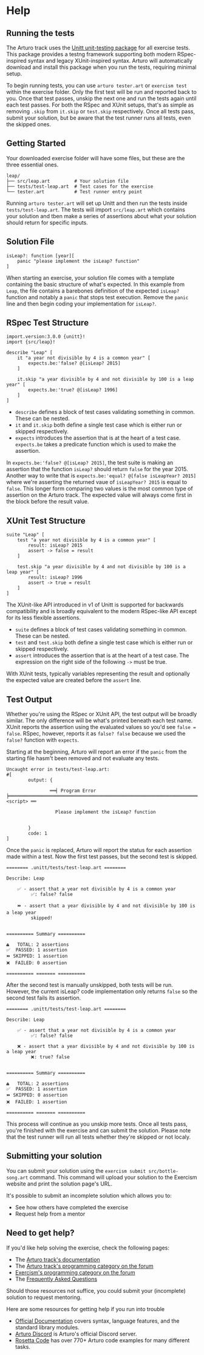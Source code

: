 # Help

## Running the tests

The Arturo track uses the [Unitt unit-testing package][unitt] for all exercise tests.
This package provides a testng framework supporting both modern RSpec-inspired syntax and legacy XUnit-inspired syntax.
Arturo will automatically download and install this package when you run the tests, requiring minimal setup.

To begin running tests, you can use `arturo tester.art` or `exercism test` within the exercise folder.
Only the first test will be run and reported back to you.
Once that test passes, unskip the next one and run the tests again until each test passes.
For both the RSpec and XUnit setups, that's as simple as removing `.skip` from `it.skip` or `test.skip` respectively.
Once all tests pass, submit your solution, but be aware that the test runner runs all tests, even the skipped ones.

## Getting Started

Your downloaded exercise folder will have some files, but these are the three essential ones.

```
leap/
├── src/leap.art         # Your solution file
├── tests/test-leap.art  # Test cases for the exercise
└── tester.art           # Test runner entry point
```

Running `arturo tester.art` will set up Unitt and then run the tests inside `tests/test-leap.art`.
The tests will import `src/leap.art` which contains your solution and tben make a series of assertions about what your solution should return for specific inputs.


## Solution File

```arturo
isLeap?: function [year][
    panic "please implement the isLeap? function"
]
```

When starting an exercise, your solution file comes with a template containing the basic structure of what's expected.
In this example from `Leap`, the file contains a barebones definition of the expected `isLeap?` function and notably a `panic` that stops test execution.
Remove the `panic` line and then begin coding your implementation for `isLeap?`.


## RSpec Test Structure

```arturo
import.version:3.0.0 {unitt}!
import {src/leap}!

describe "Leap" [
    it "a year not divisible by 4 is a common year" [
        expects.be:'false? @[isLeap? 2015]
    ]

    it.skip "a year divisible by 4 and not divisible by 100 is a leap year" [
        expects.be:'true? @[isLeap? 1996]
    ]
]
```

* `describe` defines a block of test cases validating something in common. These can be nested.
* `it` and `it.skip` both define a single test case which is either run or skipped respectively.
* `expects` introduces the assertion that is at the heart of a test case. `expects.be` takes a predicate function which is used to make the assertion.

In `expects.be:'false? @[isLeap? 2015]`, the test suite is making an assertion that the function `isLeap?` should return `false` for the year 2015.
Another way to write that is `expects.be:'equal? @[false isLeapYear? 2015]` where we're asserting the returned vaue of `isLeapYear? 2015` is equal to `false`.
This longer form comparing two values is the most common type of assertion on the Arturo track.
The expected value will always come first in the block before the result value.

## XUnit Test Structure

```arturo
suite "Leap" [
    test "a year not divisible by 4 is a common year" [
        result: isLeap? 2015
        assert -> false = result
    ]

    test.skip "a year divisible by 4 and not divisible by 100 is a leap year" [
        result: isLeap? 1996
        assert -> true = result
    ]
]
```

The XUnit-like API introduced in v1 of Unitt is supported for backwards compatibility and is broadly equivalent to the modern RSpec-like API except for its less flexible assertions.

* `suite` defines a block of test cases validating something in common. These can be nested.
* `test` and `test.skip` both define a single test case which is either run or skipped respectively.
* `assert` introduces the assertion that is at the heart of a test case. The expression on the right side of the following `->` must be true.

With XUnit tests, typically variables representing the result and optionally the expected value are created before the `assert` line.

## Test Output

Whether you're using the RSpec or XUnit API, the test output will be broadly similar.
The only difference will be what's printed beneath each test name.
XUnit reports the assertion using the evaluated values so you'd see `false = false`.
RSpec, however, reports it as `false? false` because we used the `false?` function with `expects`.

Starting at the beginning, Arturo will report an error if the `panic` from the starting file hasm't been removed and not evaluate any tests.

```
Uncaught error in tests/test-leap.art:
#[
        output: {
                
                ══╡ Program Error ╞═════════════════════════════════════════════════════════════════════════════════════════════════════════════════════════════════════════════════════════════════════════════════════════════════════════════════════════ <script> ══
                
                  Please implement the isLeap? function
                
                
        }
        code: 1
]

```

Once the `panic` is replaced, Arturo will report the status for each assertion made within a test.
Now the first test passes, but the second test is skipped.

```plaintext
======== .unitt/tests/test-leap.art ========

Describe: Leap

    ✅ - assert that a year not divisible by 4 is a common year
         ✅: false? false

    ⏩ - assert that a year divisible by 4 and not divisible by 100 is a leap year
         skipped!


========== Summary ==========

⏏️   TOTAL: 2 assertions
✅  PASSED: 1 assertion
⏩ SKIPPED: 1 assertion
❌  FAILED: 0 assertion

========== ======= ==========
```

After the second test is manually unskipped, both tests will be run.
However, the current isLeap? code implementation only returns `false` so the second test fails its assertion.

```plaintext
======== .unitt/tests/test-leap.art ========

Describe: Leap

    ✅ - assert that a year not divisible by 4 is a common year
         ✅: false? false

    ❌ - assert that a year divisible by 4 and not divisible by 100 is a leap year
         ❌: true? false


========== Summary ==========

⏏️   TOTAL: 2 assertions
✅  PASSED: 1 assertion
⏩ SKIPPED: 0 assertion
❌  FAILED: 1 assertion

========== ======= ==========
```

This process will continue as you unskip more tests.
Once all tests pass, you're finished with the exercise and can submit the solution.
Please note that the test runner will run all tests whether they're skipped or not localy.

[unitt]: https://unitt.pkgr.art/

## Submitting your solution

You can submit your solution using the `exercism submit src/bottle-song.art` command.
This command will upload your solution to the Exercism website and print the solution page's URL.

It's possible to submit an incomplete solution which allows you to:

- See how others have completed the exercise
- Request help from a mentor

## Need to get help?

If you'd like help solving the exercise, check the following pages:

- The [Arturo track's documentation](https://exercism.org/docs/tracks/arturo)
- The [Arturo track's programming category on the forum](https://forum.exercism.org/c/programming/arturo)
- [Exercism's programming category on the forum](https://forum.exercism.org/c/programming/5)
- The [Frequently Asked Questions](https://exercism.org/docs/using/faqs)

Should those resources not suffice, you could submit your (incomplete) solution to request mentoring.

Here are some resources for getting help if you run into trouble

* [Official Documentation][official-docs] covers syntax, language features, and the standard library modules.
* [Arturo Discord][discord] is Arturo's official Discord server.
* [Rosetta Code][rosetta-code] has over 770+ Arturo code examples for many different tasks.

[official-docs]: https://arturo-lang.io/master/documentation/
[discord]: https://discord.gg/YdVK2CB
[rosetta-code]: https://rosettacode.org/wiki/Category:Arturo
